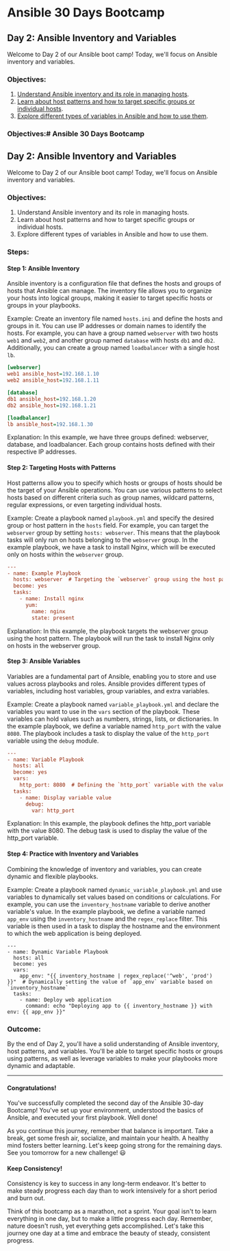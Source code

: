 
# Ansible 30 Days Bootcamp

## Day 2: Ansible Inventory and Variables

Welcome to Day 2 of our Ansible boot camp! Today, we'll focus on Ansible inventory and variables.

### Objectives:

1. [Understand Ansible inventory and its role in managing hosts](#step-1-ansible-inventory).
2. [Learn about host patterns and how to target specific groups or individual hosts](#step-2-targeting-hosts-with-patterns).
3. [Explore different types of variables in Ansible and how to use them](#step-3-ansible-variables).


### Objectives:# Ansible 30 Days Bootcamp

## Day 2: Ansible Inventory and Variables

Welcome to Day 2 of our Ansible boot camp! Today, we'll focus on Ansible inventory and variables.

### Objectives:

1. Understand Ansible inventory and its role in managing hosts.
2. Learn about host patterns and how to target specific groups or individual hosts.
3. Explore different types of variables in Ansible and how to use them.

### Steps:

#### Step 1: Ansible Inventory

Ansible inventory is a configuration file that defines the hosts and groups of hosts that Ansible can manage. The inventory file allows you to organize your hosts into logical groups, making it easier to target specific hosts or groups in your playbooks.

Example:
Create an inventory file named `hosts.ini` and define the hosts and groups in it. You can use IP addresses or domain names to identify the hosts. For example, you can have a group named `webserver` with two hosts `web1` and `web2`, and another group named `database` with hosts `db1` and `db2`. Additionally, you can create a group named `loadbalancer` with a single host `lb`.

```ini
[webserver]
web1 ansible_host=192.168.1.10
web2 ansible_host=192.168.1.11

[database]
db1 ansible_host=192.168.1.20
db2 ansible_host=192.168.1.21

[loadbalancer]
lb ansible_host=192.168.1.30
```

Explanation: In this example, we have three groups defined: webserver, database, and loadbalancer. Each group contains hosts defined with their respective IP addresses.



#### Step 2: Targeting Hosts with Patterns

Host patterns allow you to specify which hosts or groups of hosts should be the target of your Ansible operations. You can use various patterns to select hosts based on different criteria such as group names, wildcard patterns, regular expressions, or even targeting individual hosts.

Example:
Create a playbook named `playbook.yml` and specify the desired group or host pattern in the `hosts` field. For example, you can target the `webserver` group by setting `hosts: webserver`. This means that the playbook tasks will only run on hosts belonging to the `webserver` group. In the example playbook, we have a task to install Nginx, which will be executed only on hosts within the `webserver` group.

```ini
---
- name: Example Playbook
  hosts: webserver  # Targeting the `webserver` group using the host pattern
  become: yes
  tasks:
    - name: Install nginx
      yum:
        name: nginx
        state: present
```
Explanation: In this example, the playbook targets the webserver group using the host pattern. The playbook will run the task to install Nginx only on hosts in the webserver group.


#### Step 3: Ansible Variables

Variables are a fundamental part of Ansible, enabling you to store and use values across playbooks and roles. Ansible provides different types of variables, including host variables, group variables, and extra variables.

Example:
Create a playbook named `variable_playbook.yml` and declare the variables you want to use in the `vars` section of the playbook. These variables can hold values such as numbers, strings, lists, or dictionaries. In the example playbook, we define a variable named `http_port` with the value `8080`. The playbook includes a task to display the value of the `http_port` variable using the `debug` module.

```ini
---
- name: Variable Playbook
  hosts: all
  become: yes
  vars:
    http_port: 8080  # Defining the `http_port` variable with the value `8080`
  tasks:
    - name: Display variable value
      debug:
        var: http_port

```
Explanation: In this example, the playbook defines the http_port variable with the value 8080. The debug task is used to display the value of the http_port variable.

#### Step 4: Practice with Inventory and Variables

Combining the knowledge of inventory and variables, you can create dynamic and flexible playbooks.

Example:
Create a playbook named `dynamic_variable_playbook.yml` and use variables to dynamically set values based on conditions or calculations. For example, you can use the `inventory_hostname` variable to derive another variable's value. In the example playbook, we define a variable named `app_env` using the `inventory_hostname` and the `regex_replace` filter. This variable is then used in a task to display the hostname and the environment to which the web application is being deployed.

```init
---
- name: Dynamic Variable Playbook
  hosts: all
  become: yes
  vars:
    app_env: "{{ inventory_hostname | regex_replace('^web', 'prod') }}"  # Dynamically setting the value of `app_env` variable based on `inventory_hostname`
  tasks:
    - name: Deploy web application
      command: echo "Deploying app to {{ inventory_hostname }} with env: {{ app_env }}"
```

### Outcome:

By the end of Day 2, you'll have a solid understanding of Ansible inventory, host patterns, and variables. You'll be able to target specific hosts or groups using patterns, as well as leverage variables to make your playbooks more dynamic and adaptable.

---
#### Congratulations!
You've successfully completed the second day of the Ansible 30-day Bootcamp! You've set up your environment, understood the basics of Ansible, and executed your first playbook. Well done!

As you continue this journey, remember that balance is important. Take a break, get some fresh air, socialize, and maintain your health. A healthy mind fosters better learning. Let's keep going strong for the remaining days. See you tomorrow for a new challenge! 😃

#### Keep Consistency! 
Consistency is key to success in any long-term endeavor. It's better to make steady progress each day than to work intensively for a short period and burn out.

Think of this bootcamp as a marathon, not a sprint. Your goal isn't to learn everything in one day, but to make a little progress each day. Remember, nature doesn't rush, yet everything gets accomplished. Let's take this journey one day at a time and embrace the beauty of steady, consistent progress.